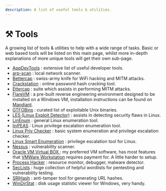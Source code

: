 ```yaml
---
description: A list of useful tools & utilities.
---
```


# ⚒ Tools

A growing list of tools & utilities to help with a wide range of tasks. Basic or web based tools will be listed on this main page, whilst more in-depth explanations of more unique tools will get their own sub-page.

* [AppDevTools](https://appdevtools.com/) : extensive list of useful developer tools.
* [arp-scan](https://www.kali.org/tools/arp-scan/) : local network scanner.
* [Bettercap](https://www.bettercap.org/) : swiss-army knife for WiFi hacking and MITM attacks.
* [Crackstation](https://crackstation.net/) : online password hash cracking tool.
* [Ettercap](https://www.ettercap-project.org/) : suite which assists in performing MITM attacks.
* [FlareVM](https://github.com/mandiant/flare-vm) : a pre-built reverse engineering environment designed to be installed on a Windows VM, installation instructions can be found on [Mandiant](https://www.mandiant.com/resources/blog/flarevm-open-to-public).
* [GTFOBins](https://gtfobins.github.io/) : curated list of exploitable Unix binaries.
* [LES (Linux Exploit Detector)](https://github.com/The-Z-Labs/linux-exploit-suggester) : assists in detecting security flaws in Linux.
* [LinEnum](https://github.com/rebootuser/LinEnum) : general Linux enumeration tool.
* [linPEAS](https://github.com/carlospolop/PEASS-ng/tree/master/linPEAS) : Linux privilege escalation enumeration tool.
* [Linux Priv Checker](https://github.com/sleventyeleven/linuxprivchecker) : basic system enumeration and privilege escalation checker.
* [Linux Smart Enumeration](https://github.com/diego-treitos/linux-smart-enumeration) : privilege escalation tool for Linux.
* [Nessus](https://www.tenable.com/products/nessus) : vulnerability scanner.
* [Oracle VM Virtual BOX ](https://www.virtualbox.org/): my preferred VM software, has most features that [VMWare Workstation](https://www.vmware.com/uk/products/workstation-player.html) requires payment for. A little harder to setup.
* [Process Hacker](https://processhacker.sourceforge.io/) : resource monitor, debugger, malware detector.
* [SecLists](https://github.com/danielmiessler/SecLists) : huge collection of helpful wordlists for pentesting and vulnerability testing.
* [SRIHash](https://owasp.org/www-project-secure-headers/) : anti-tamper tool for generating URL hashes.
* [WinDirStat](https://windirstat.net/) : disk usage statistic viewer for Windows, very handy.

